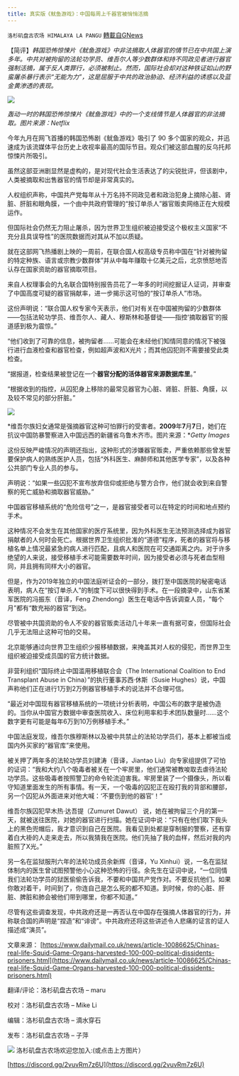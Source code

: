 ```yaml
---
title: 真实版《鱿鱼游戏》：中国每周上千器官被悄悄活摘
---
```

`洛杉矶盘古农场 HIMALAYA LA PANGU` [轉載自GNews](https://gnews.org/zh-hans/1605136/)

【简评】*韩国恐怖惊悚片《鱿鱼游戏》中非法摘取人体器官的情节已在中共国上演多年。中共对被拘留的法轮功学员、维吾尔人等少数群体和持不同政见者进行器官强制活摘，属于反人类罪行，必须被制止。然而，国际社会却对这种铁证如山的野蛮屠杀暴行表示“无能为力”，这是屈服于中共的政治胁迫、经济利益的诱惑以及蓝金黄渗透的表现。*


![](https://lh5.googleusercontent.com/CY3AH9MPMjAhyCTVy0XnhNkMVv2wo0A_8US7B5qThTF0IxEz9POgUlvN69ur6ZzNwGoD2D6kA6tbdmca90hqi2yoyP3K6mlMrB38NeAutWRFsElhBU4po3YjkVQ4ZuAkNfV0uAzx9sOPfouE7w=s1600)

*轰动一时的韩国恐怖惊悚片《鱿鱼游戏》中的一个支线情节是人体器官的非法摘取。图片来源：Netflix*

今年九月在网飞首播的韩国恐怖剧《鱿鱼游戏》吸引了 90 多个国家的观众，并迅速成为该流媒体平台历史上收视率最高的国际节目。观众们被这部血腥的反乌托邦惊悚片所吸引。

虽然这部亚洲剧显然是虚构的，是对现代社会生活表达了的尖锐批评，但该剧中，人类被摘取和出售器官的情节却是非常真实的。

人权组织声称，中国共产党每年从十万名持不同政见者和政治犯身上摘除心脏、肾脏、肝脏和眼角膜，一个由中共政府管理的“按订单杀人”器官贩卖网络正在大规模运作。

但国际社会仍然无力阻止屠杀，因为世界卫生组织被迫接受这个极权主义国家“不充分且具误导性”的医院数据而对其从不加以质疑。

就在这部网飞热播剧上映的一周前，在联合国人权高级专员称中国在“针对被拘留的特定种族、语言或宗教少数群体”并从中每年赚取十亿美元之后，北京愤怒地否认存在国家资助的器官摘取项目。

来自人权理事会的九名联合国特别报告员花了一年多的时间挖掘证人证词，并审查了中国高度可疑的器官捐献率，进一步揭示这可怕的“按订单杀人”市场。

这份声明说：“联合国人权专家今天表示，他们对有关在中国被拘留的少数群体——包括法轮功学员、维吾尔人、藏人、穆斯林和基督徒——指控‘摘取器官’的报道感到极为震惊。”

“他们收到了可靠的信息，被拘留者……可能会在未经他们知情同意的情况下被强行进行血液检查和器官检查，例如超声波和X光片；而其他囚犯则不需要接受此类检查。

“据报道，检查结果被登记在一个**器官分配的活体器官来源数据库里**。”

“根据收到的指控，从囚犯身上移除的最常见器官为心脏、肾脏、肝脏、角膜，以及较不常见的部分肝脏。”

![](https://lh4.googleusercontent.com/hEpBwxIPgjPvnHNHbf4VBBP_2TjAH3joYVFlhIFgzkTFXlWJsXEWVCTr_67JSykMIa0Nlnn6--5dR7PJeflKxH46SW2mkOGRrTjlX3QIUS1yQNOmSmIboQPTBegpSyVXqJfXGgboU9UssOj2gg=s1600)

*维吾尔族妇女通常是强摘器官这种可怕罪行的受害者。**2009**年**7**月**7**日，她们在抗议中国防暴警察进入中国远西的新疆省乌鲁木齐市。图片来源：**Getty Images*

这份反映严峻情况的声明还指出，这种形式的涉嫌器官贩卖，严重依赖那些曾发誓要保护病人的熟练医护人员，包括“外科医生、麻醉师和其他医学专家”，以及各种公共部门专业人员的参与。

声明说：“如果一些囚犯不宣布放弃信仰或拒绝与警方合作，他们就会收到来自警察的死亡威胁和摘取器官威胁。”

中国器官移植系统的“危险信号”之一，是器官接受者可以在特定的时间和地点预约手术。

这种情况不会发生在其他国家的医疗系统里，因为外科医生无法预测选择成为器官捐献者的人何时会死亡。根据世界卫生组织批准的“道德”程序，死者的器官将与移植名单上情况最紧急的病人进行匹配，且病人和医院在可交通距离之内。对于许多绝望的人来说，接受移植手术可能需要数年时间，因为接受者必须与死者血型相同，并且拥有同样大小的器官。

但是，作为2019年独立的中国法庭听证会的一部分，拨打至中国医院的秘密电话表明，病人在“按订单杀人”的制度下可以很快得到手术。在一段摘录中，山东省某军医院的冯振东（音译，Feng Zhendong）医生在电话中告诉调查人员，“每个月”都有“数充裕的器官”到达。

尽管被中共国资助的令人不安的器官贩卖活动几十年来一直有据可查，但国际社会几乎无法阻止这种可怕的交易。

北京能够通过向世界卫生组织少报移植数据，来掩盖其对人权的侵犯，而世界卫生组织被迫接受成员国的官方统计数据。

非营利组织“国际终止中国滥用移植联合会（The International Coalition to End Transplant Abuse in China）”的执行董事苏西·休斯（Susie Hughes）说，中国声称他们正在进行1万到2万例器官移植手术的说法并不合理可信。

“最近对中国现有器官移植系统的一项统计分析表明，中国公布的数字是被伪造的。当你从中国官方数据中审查医院收入、床位利用率和手术团队数量时……这个数字更有可能是每年6万到10万例移植手术。”

中国法庭发现，维吾尔族穆斯林以及被中共禁止的法轮功学员们，基本上都被当成国内外买家的“器官库”来使用。

被关押了两年多的法轮功学员刘建涛（音译，Jiantao Liu）向专家组提供了可怕的证词：“我和大约八个吸毒者被关在一个牢房里，他们通常被教唆取去虐待法轮功学员。这些吸毒者按照警卫的命令轮流迫害我。牢房里装了一个摄像头，所以看守知道里面发生的所有事情。有一天，一个吸毒的囚犯正在殴打我的背部和腰部，另一个囚犯从外面进来对他大喊：‘不要伤到他的器官’！”

维吾尔族囚犯早木热·达吾提（Zumuret Dawut） 说，她在被拘留三个月的第一天，就被送往医院，对她的器官进行扫描。她在证词中说：“只有在他们取下我头上的黑色兜帽后，我才意识到自己在医院。我看见到处都是穿制服的警察，还有穿着白大褂的人走来走去，所以我猜我在医院。他们先抽了我的血样，然后对我的内脏照了X光。”

另一名在监狱服刑六年的法轮功成员余新辉（音译，Yu Xinhui）说，一名在监狱体制内的医生曾试图预警他小心这种恐怖的行径。余先生在证词中说，“一位同情我们法轮功学员的狱医偷偷告诉我，不要和中国共产党作对。不要反抗他们。如果你敢对着干，时间到了，你连自己是怎么死的都不知道。到时候，你的心脏、肝脏、脾脏和肺会被他们带到哪里，你都不知道。”

尽管有这些调查发现，中共政府还是一再否认在中国存在强摘人体器官的行为，并称联合国的声明是“捏造”和“诽谤”。中共政府还将这些讲述令人悲痛的证言的证人描述成“演员”。

文章来源： [https://www.dailymail.co.uk/news/article-10086625/Chinas-real-life-Squid-Game-Organs-harvested-100-000-political-dissidents-prisoners.html](https://www.dailymail.co.uk/news/article-10086625/Chinas-real-life-Squid-Game-Organs-harvested-100-000-political-dissidents-prisoners.html)

翻译/评论：洛杉矶盘古农场 – maru

校对：洛杉矶盘古农场 – Mike Li

编辑：洛杉矶盘古农场 – 滴水穿石

发布：洛杉矶盘古农场 – 子萍

![](https://assets.gnews.org/wp-content/uploads/2021/03/WhatsApp-Image-2021-06-26-at-22.05.30.jpeg)
洛杉矶盘古农场欢迎您加入:(或点击上方图片）

[https://discord.gg/2vuvRm7z6U](https://discord.gg/2vuvRm7z6U)

